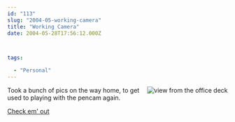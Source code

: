 ```yaml
---
id: "113"
slug: "2004-05-working-camera"
title: "Working Camera"
date: 2004-05-28T17:56:12.000Z



tags:

  - "Personal"
---
```

<div class="sqs-html-content">
  <p><span style="float:right;"><img src="http://mcallister.ws/albums/album09/IMAGE0001_JPG.thumb.jpg" alt="view from the office deck"/></span>Took a bunch of pics on the way home, to get used to playing with the pencam again.</p>
<p style="clear:right;"><a href="http://mcallister.ws/gallery/album09">Check em' out</a></p>
</div>
